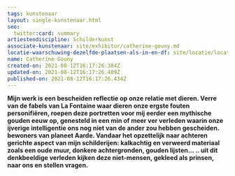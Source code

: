```yaml
---
tags: kunstenaar
layout: single-kunstenaar.html
seo:
  twitter:card: summary
artiestendiscipline: Schilderkunst
associate-kunstenaar: site/exhibitor/catherine-gouny.md
locatie-waarschuwing-dezelfde-plaatsen-als-in-en-df: site/locatie/locatie-van-sophie-collet-en-ann-schoemans.md
name: Catherine Gouny
created-on: 2021-08-12T16:17:26.384Z
updated-on: 2021-08-12T16:17:26.409Z
published-on: 2021-08-12T16:17:26.434Z
---
```

<!--StartFragment-->

**Mijn werk is een bescheiden reflectie op onze relatie met dieren. Verre van de fabels van La Fontaine waar dieren onze ergste fouten personifiëren, roepen deze portretten voor mij eerder een mythische gouden eeuw op, genesteld in een min of meer ver verleden waarin onze ijverige intelligentie ons nog niet van de ander zou hebben gescheiden. bewoners van planeet Aarde. Vandaar het opzettelijk naar achteren gerichte aspect van mijn schilderijen: kalkachtig en verweerd materiaal zoals een oude muur, donkere achtergronden, gouden lijsten… .. uit dit denkbeeldige verleden kijken deze niet-mensen, gekleed als prinsen, naar ons en stellen vragen.**

<!--EndFragment-->